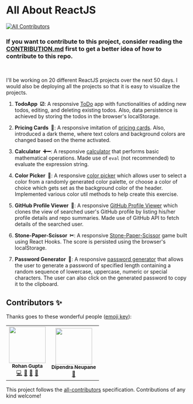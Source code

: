 # All About ReactJS
<!-- ALL-CONTRIBUTORS-BADGE:START - Do not remove or modify this section -->
[![All Contributors](https://img.shields.io/badge/all_contributors-2-orange.svg?style=flat-square)](#contributors-)
<!-- ALL-CONTRIBUTORS-BADGE:END -->

### If you want to contribute to this project, consider reading the [CONTRIBUTION.md](CONTRIBUTION.md) first to get a better idea of how to contribute to this repo.

<br>

I'll be working on 20 different ReactJS projects over the next 50 days. I would also be deploying all the projects so that it is easy to visualize the projects.

1. **TodoApp &nbsp;☑**: A responsive [ToDo](https://demondaddy22.github.io/all-about-reactJS/#/todos) app with functionalities of adding new todos, editing, and deleting existing todos. Also, data persistence is achieved by storing the todos in the browser's localStorage.

2. **Pricing Cards &nbsp;💸**: A responsive imitation of [pricing cards](https://demondaddy22.github.io/all-about-reactJS/#/pricing-cards). Also, introduced a dark theme, where text colors and background colors are changed based on the theme activated.

3. **Calculator &nbsp;➕➖**: A responsive [calculator](https://demondaddy22.github.io/all-about-reactJS/#/calculator) that performs basic mathematical operations. Made use of ```eval``` (not recommended) to evaluate the expression string.

4. **Color Picker &nbsp;🎨**: A responsive [color picker](https://demondaddy22.github.io/all-about-reactJS/#/color-picker) which allows user to select a color from a randomly generated color palette, or choose a color of choice which gets set as the background color of the header. Implemented various color util methods to help create this exercise.

5. **GitHub Profile Viewer &nbsp;🙋**: A responsive [GitHub Profile Viewer](https://demondaddy22.github.io/all-about-reactJS/#/github-profile-viewer) which clones the view of searched user's GitHub profile by listing his/her profile details and repo summaries. Made use of GitHub API to fetch details of the searched user.

6. **Stone-Paper-Scissor &nbsp;✂**: A responsive [Stone-Paper-Scissor](https://demondaddy22.github.io/all-about-reactJS/#/stone-paper-scissor) game built using React Hooks. The score is persisted using the browser's localStorage.

7. **Password Generator &nbsp;🔐**: A responsive [password generator](https://demondaddy22.github.io/all-about-reactJS/#/password-generator) that allows the user to generate a password of specified length containing a random sequence of lowercase, uppercase, numeric or special characters. The user can also click on the generated password to copy it to the clipboard.
## Contributors ✨

Thanks goes to these wonderful people ([emoji key](https://allcontributors.org/docs/en/emoji-key)):

<!-- ALL-CONTRIBUTORS-LIST:START - Do not remove or modify this section -->
<!-- prettier-ignore-start -->
<!-- markdownlint-disable -->
<table>
  <tr>
    <td align="center"><a href="https://shades-of-demon.herokuapp.com/"><img src="https://avatars1.githubusercontent.com/u/39908472?v=4" width="100px;" alt=""/><br /><sub><b>Rohan Gupta</b></sub></a><br /><a href="https://github.com/DemonDaddy22/all-about-reactJS/commits?author=DemonDaddy22" title="Code">💻</a> <a href="#ideas-DemonDaddy22" title="Ideas, Planning, & Feedback">🤔</a> <a href="https://github.com/DemonDaddy22/all-about-reactJS/commits?author=DemonDaddy22" title="Documentation">📖</a> <a href="https://github.com/DemonDaddy22/all-about-reactJS/pulls?q=is%3Apr+reviewed-by%3ADemonDaddy22" title="Reviewed Pull Requests">👀</a></td>
    <td align="center"><a href="https://www.neupanedipendra.com.np"><img src="https://avatars2.githubusercontent.com/u/38071091?v=4" width="100px;" alt=""/><br /><sub><b>Dipendra Neupane</b></sub></a><br /><a href="https://github.com/DemonDaddy22/all-about-reactJS/commits?author=neupanedipen" title="Documentation">📖</a></td>
  </tr>
</table>

<!-- markdownlint-enable -->
<!-- prettier-ignore-end -->
<!-- ALL-CONTRIBUTORS-LIST:END -->

This project follows the [all-contributors](https://github.com/all-contributors/all-contributors) specification. Contributions of any kind welcome!